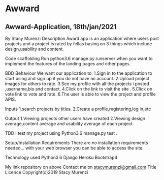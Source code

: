 # Awward

## Awward-Application, 18th/jan/2021
By Stacy Murenzi
Description
Award app is an application where users post projects and a project is rated by fellas basing on 3 things which include design,usability and content.

Code scaffolding
Run python3.6 manage.py runserver when you want to implement the features of the landing pages and other pages.

BDD
Behaviour
We want our application to: 1.Sign in to the application to start using and sign up if you do not have an account. 2.Upload project images for others to rate. 3.See my profile with all the projects i posted ,username,bio and contact. 4.Click on the link to visit the site . 5.Click on vote link to vote and rate. 6.The user is able to view the project and profile APIS.

Inputs
1.search projects by titles. 2.Create a profile,registering,log in,etc

Output
1.Viewing projects other users have created 2.Viewing design average,content average and usability average of each project.

TDD
I test my project using Python3.6 manage.py test .

Setup/Installation Requirements
There are no installation requirements needed... with your web browser you can be able to access the site.

Technology used
Python3.6 Django Heroku Bootstrap4

My link repository on above
Contact me on stacymurenzi@gmail.com
Title Licence
Copyright(c)2019 Stacy Murenzi